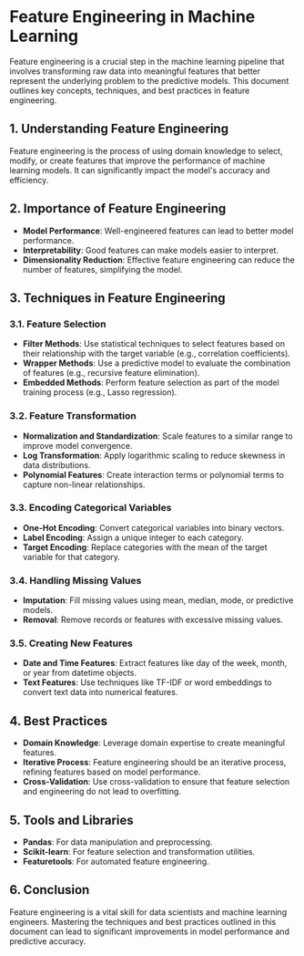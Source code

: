 # Feature Engineering in Machine Learning

Feature engineering is a crucial step in the machine learning pipeline that involves transforming raw data into meaningful features that better represent the underlying problem to the predictive models. This document outlines key concepts, techniques, and best practices in feature engineering.

## 1. Understanding Feature Engineering

Feature engineering is the process of using domain knowledge to select, modify, or create features that improve the performance of machine learning models. It can significantly impact the model's accuracy and efficiency.

## 2. Importance of Feature Engineering

- **Model Performance**: Well-engineered features can lead to better model performance.
- **Interpretability**: Good features can make models easier to interpret.
- **Dimensionality Reduction**: Effective feature engineering can reduce the number of features, simplifying the model.

## 3. Techniques in Feature Engineering

### 3.1. Feature Selection

- **Filter Methods**: Use statistical techniques to select features based on their relationship with the target variable (e.g., correlation coefficients).
- **Wrapper Methods**: Use a predictive model to evaluate the combination of features (e.g., recursive feature elimination).
- **Embedded Methods**: Perform feature selection as part of the model training process (e.g., Lasso regression).

### 3.2. Feature Transformation

- **Normalization and Standardization**: Scale features to a similar range to improve model convergence.
- **Log Transformation**: Apply logarithmic scaling to reduce skewness in data distributions.
- **Polynomial Features**: Create interaction terms or polynomial terms to capture non-linear relationships.

### 3.3. Encoding Categorical Variables

- **One-Hot Encoding**: Convert categorical variables into binary vectors.
- **Label Encoding**: Assign a unique integer to each category.
- **Target Encoding**: Replace categories with the mean of the target variable for that category.

### 3.4. Handling Missing Values

- **Imputation**: Fill missing values using mean, median, mode, or predictive models.
- **Removal**: Remove records or features with excessive missing values.

### 3.5. Creating New Features

- **Date and Time Features**: Extract features like day of the week, month, or year from datetime objects.
- **Text Features**: Use techniques like TF-IDF or word embeddings to convert text data into numerical features.

## 4. Best Practices

- **Domain Knowledge**: Leverage domain expertise to create meaningful features.
- **Iterative Process**: Feature engineering should be an iterative process, refining features based on model performance.
- **Cross-Validation**: Use cross-validation to ensure that feature selection and engineering do not lead to overfitting.

## 5. Tools and Libraries

- **Pandas**: For data manipulation and preprocessing.
- **Scikit-learn**: For feature selection and transformation utilities.
- **Featuretools**: For automated feature engineering.

## 6. Conclusion

Feature engineering is a vital skill for data scientists and machine learning engineers. Mastering the techniques and best practices outlined in this document can lead to significant improvements in model performance and predictive accuracy.